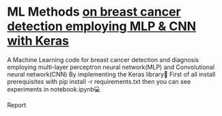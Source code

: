 # ML Methods [on breast cancer detection employing MLP & CNN with Keras](https://github.com/Sofia-Amouei/ML-Methods-on-breast-cancer-detection-employing-MLP-CNN-with-Keras-/files/10488662/default.pdf)

A Machine Learning code for breast cancer detection and diagnosis employing
multi-layer perceptron neural network(MLP) and Convolutional neural
network(CNN) By implementing the Keras library📑
First of all install prerequisites with pip install -r requirements.txt then you can see experiments in notebook.ipynb💻

Report



